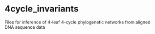# 4cycle_invariants
Files for inference of 4-leaf 4-cycle phylogenetic networks from aligned DNA sequence data
